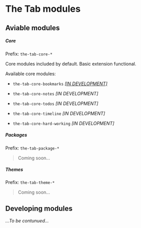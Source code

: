 # The Tab modules

## Aviable modules

##### Core
Prefix: `the-tab-core-*`

Core modules included by default. Basic extension functional.

Available core modules:

- `the-tab-core-bookmarks` [_[IN DEVELOPMENT]_](https://github.com/the-tab/the-tab-core-bookmarks)

- `the-tab-core-notes` _[IN DEVELOPMENT]_

- `the-tab-core-todos` _[IN DEVELOPMENT]_

- `the-tab-core-timeline` _[IN DEVELOPMENT]_

- `the-tab-core-hard-working` _[IN DEVELOPMENT]_


##### Packages
Prefix: `the-tab-package-*`

> Coming soon...


##### Themes
Prefix: `the-tab-theme-*`

> Coming soon...


## Developing modules

_...To be contunued..._

